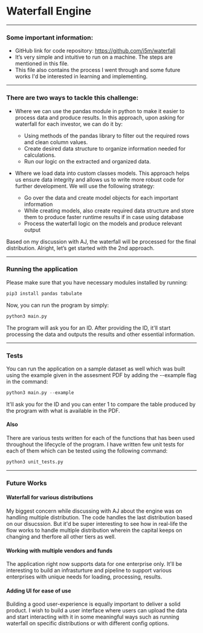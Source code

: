 # Waterfall Engine

<hr/>

### Some important information:
- GitHub link for code repository: https://github.com/i5m/waterfall
- It’s very simple and intuitive to run on a machine. The steps are mentioned in this file.
- This file also contains the process I went through and some future works I'd be interested in learning and implementing.

<hr/>

### There are two ways to tackle this challenge:

- Where we can use the pandas module in python to make it easier to process data and produce results. In this approach, upon asking for waterfall for each investor, we can do it by:
    - Using methods of the pandas library to filter out the required rows and clean column values.
    - Create desired data structure to organize information needed for calculations.
    - ​​Run our logic on the extracted and organized data.

- Where we load data into custom classes models. This approach helps us ensure data integrity and allows us to write more robust code for further development. We will use the following strategy:
    - Go over the data and create model objects for each important information
    - While creating models, also create required data structure and store them to produce faster runtime results if in case using database
    - Process the waterfall logic on the models and produce relevant output

Based on my discussion with AJ, the waterfall will be processed for the final distribution. Alright, let’s get started with the 2nd approach.

<hr/>

### Running the application

Please make sure that you have necessary modules installed by running:

```py
pip3 install pandas tabulate
```

Now, you can run the program by simply:

```py
python3 main.py
```

The program will ask you for an ID. After providing the ID, it'll start processing the data and outputs the results and other essential information.

<hr/>

### Tests

You can run the application on a sample dataset as well which was built using the example given in the assesment PDF by adding the --example flag in the command:

```py
python3 main.py --example
```

It'll ask you for the ID and you can enter 1 to compare the table produced by the program with what is available in the PDF.

#### Also
There are various tests written for each of the functions that has been used throughout the lifecycle of the program. I have written few unit tests for each of them which can be tested using the following command:

```py
python3 unit_tests.py
```

<hr/>

### Future Works

#### Waterfall for various distributions

My biggest concern while discussing with AJ about the engine was on handling multiple distribution. The code handles the last distribution based on our disucssion. But it'd be super interesting to see how in real-life the flow works to handle multiple distribution wherein the capital keeps on changing and therfore all other tiers as well.

#### Working with multiple vendors and funds

The application right now supports data for one enterprise only. It'll be interesting to build an infrasturture and pipeline to support various enterprises with unique needs for loading, processing, results.

#### Adding UI for ease of use

Building a good user-experience is equally important to deliver a solid product. I wish to build a user interface where users can upload the data and start interacting with it in some meaningful ways such as running waterfall on specific distributions or with different config options.

